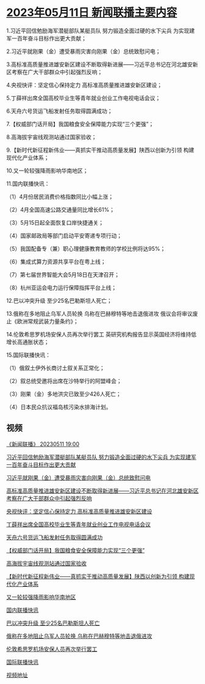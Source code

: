 # [2023年05月11日 新闻联播主要内容](https://tv.cctv.com/lm/xwlb/day/20230511.shtml)

1.习近平回信勉励海军潜艇部队某艇员队 努力锻造全面过硬的水下尖兵 为实现建军一百年奋斗目标作出更大贡献；

2.习近平就刚果（金）遭受暴雨灾害向刚果（金）总统致慰问电；

3.高标准高质量推进雄安新区建设不断取得新进展——习近平总书记在河北雄安新区考察在广大干部群众中引起强烈反响；

4.央视快评：坚定信心保持定力 高标准高质量推进雄安新区建设；

5.丁薛祥出席全国高校毕业生等青年就业创业工作电视电话会议；

6.天舟六号货运飞船发射任务取得圆满成功；

7.【权威部门话开局】我国粮食安全保障能力实现“三个更强”；

8.高海拔宇宙线观测站通过国家验收；

9.【新时代新征程新伟业——真抓实干推动高质量发展】陕西以创新为引领 构建现代化产业体系；

10.又一轮较强降雨影响华南地区；

11.国内联播快讯：

（1）4月份居民消费价格指数同比小幅上涨；

（2）4月全国高速公路交通量同比增长61%；

（3）5月15日起全面恢复口岸快捷通关；

（4）国家邮政局等部门启动平安寄递专项行动；

（5）我国配备专（兼）职心理健康教育教师的学校比例将达95%；

（6）集成式算力资源共享平台在粤上线；

（7）第七届世界智能大会5月18日在天津召开；

（8）杭州亚运会电力运行保障指挥平台上线；

12.巴以冲突升级 至少25名巴勒斯坦人死亡；

13.俄称在多地阻止乌军人员轮换 乌称在巴赫穆特等地击退俄进攻 俄议会将审议废止《欧洲常规武装力量条约》；

14.伦敦希思罗机场安保人员再次举行罢工 英研究机构报告显示英国经济将维持低增长高通胀状态；

15.国际联播快讯：

（1）俄叙土伊外长商讨土叙关系正常化；

（2）叙总统受邀将出席在沙特举行的阿盟峰会；

（3）刚果（金）多地洪灾已致至少426人死亡；

（4）日本民众抗议福岛核污染水排海计划。

## 视频

[《新闻联播》 20230511 19:00](https://tv.cctv.com/2023/05/11/VIDEWvXte9TeCFO4iegH0mRe230511.shtml)

[习近平回信勉励海军潜艇部队某艇员队 努力锻造全面过硬的水下尖兵 为实现建军一百年奋斗目标作出更大贡献](https://tv.cctv.com/2023/05/11/VIDE01QYtpXryAE3F1u2IFEW230511.shtml)

[习近平就刚果（金）遭受暴雨灾害向刚果（金）总统致慰问电](https://tv.cctv.com/2023/05/11/VIDEC9BRiS5TC51p5NkkzlWa230511.shtml)

[高标准高质量推进雄安新区建设不断取得新进展——习近平总书记在河北雄安新区考察在广大干部群众中引起强烈反响](https://tv.cctv.com/2023/05/11/VIDEwep1zec4vIBOStj89eJV230511.shtml)

[央视快评：坚定信心保持定力 高标准高质量推进雄安新区建设](https://tv.cctv.com/2023/05/11/VIDEmhilnTpcZhRX7kz1BNnp230511.shtml)

[丁薛祥出席全国高校毕业生等青年就业创业工作电视电话会议](https://tv.cctv.com/2023/05/11/VIDEJ1Be73gbiJ4IEuuXvdpv230511.shtml)

[天舟六号货运飞船发射任务取得圆满成功](https://tv.cctv.com/2023/05/11/VIDEUAg4Na0kV3uDH5bCLgsf230511.shtml)

[【权威部门话开局】我国粮食安全保障能力实现“三个更强”](https://tv.cctv.com/2023/05/11/VIDEPQE9dfIUcDxtP6no4vzP230511.shtml)

[高海拔宇宙线观测站通过国家验收](https://tv.cctv.com/2023/05/11/VIDE47FuvK9U5ehyLwYdu1pc230511.shtml)

[【新时代新征程新伟业——真抓实干推动高质量发展】陕西以创新为引领 构建现代化产业体系](https://tv.cctv.com/2023/05/11/VIDEBiNYdeM535Dw2aLo8uVq230511.shtml)

[又一轮较强降雨影响华南地区](https://tv.cctv.com/2023/05/11/VIDEaaeo3EgWpq58PWqzRBv8230511.shtml)

[国内联播快讯](https://tv.cctv.com/2023/05/11/VIDEM0CgCRPL9sJvfPnnFg0x230511.shtml)

[巴以冲突升级 至少25名巴勒斯坦人死亡](https://tv.cctv.com/2023/05/11/VIDEytNcXLDuymCMmx1ZQf31230511.shtml)

[俄称在多地阻止乌军人员轮换 乌称在巴赫穆特等地击退俄进攻](https://tv.cctv.com/2023/05/11/VIDEfyLdQItINJyCG1X7hYul230511.shtml)

[伦敦希思罗机场安保人员再次举行罢工](https://tv.cctv.com/2023/05/11/VIDENKupwkRzB3RRz1fYxJ3z230511.shtml)

[国际联播快讯](https://tv.cctv.com/2023/05/11/VIDEUiLIhp4JYQJinokfr1N8230511.shtml)

[视频地址](https://tv.cctv.com/lm/xwlb/day/20230511.shtml) 

